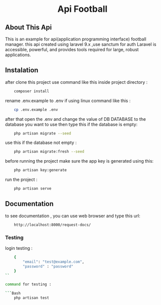 <h1 align="center">Api Football </h1>

## About This Api 

This is an example for  api(application programming interface) football manager. this api created using laravel 9.x ,use sanctum for auth
Laravel is accessible, powerful, and provides tools required for large, robust applications.

##  Instalation

after clone this project use  command like this inside project directory :

```Bash
	composer install
``` 
rename .env.example to .env if using linux command like this : 
```Bash
	cp .env.example .env
```
after that open the .env and change the value of DB DATABASE to the database you want to use then type this if the database is empty:

```Bash
	php artisan migrate --seed
```
use this if the database not empty :
```Bash
	php artisan migrate:fresh --seed
```
before running the project make sure the app key is generated using this:
```Bash
	php artisan key:generate
```

run the project :

```Bash
	php artisan serve
```


##  Documentation

to see documentation , you can use web browser and type this url:
```Bash
	http://localhost:8000/request-docs/
```


###  Testing
login testing : 
```Bash
    {
        "email": "test@example.com",
        "password" : "password"
    }
``

command for testing :

```Bash
	php artisan test 
```
